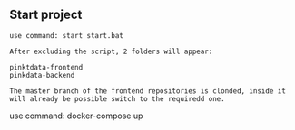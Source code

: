 ## Start project
````
use command: start start.bat
````

````
After excluding the script, 2 folders will appear:

pinktdata-frontend
pinkdata-backend
````

````
The master branch of the frontend repositories is clonded, inside it will already be possible switch to the requiredd one.
````

use command: docker-compose up